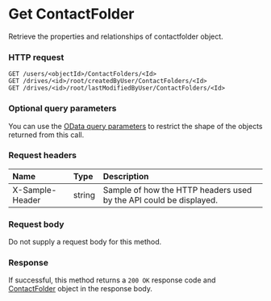# Get ContactFolder

Retrieve the properties and relationships of contactfolder object.
### HTTP request
```http
GET /users/<objectId>/ContactFolders/<Id>
GET /drives/<id>/root/createdByUser/ContactFolders/<Id>
GET /drives/<id>/root/lastModifiedByUser/ContactFolders/<Id>
```
### Optional query parameters
You can use the [OData query parameters](odata-optional-query-parameters.md) to restrict the shape of the objects returned from this call.
### Request headers
| Name       | Type | Description|
|:-----------|:------|:----------|
| X-Sample-Header  | string  | Sample of how the HTTP headers used by the API could be displayed.|

### Request body
Do not supply a request body for this method.
### Response
If successful, this method returns a `200 OK` response code and [ContactFolder](../resources/contactfolder.md) object in the response body.
